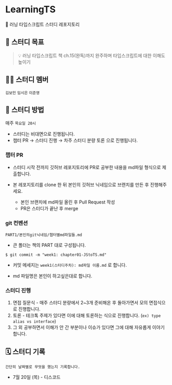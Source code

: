 # LearningTS

📘 러닝 타입스크립트 스터디 레포지토리

## 🔆 스터디 목표

> 💡 러닝 타입스크립트 책 ch.15(완독)까지 완주하며 타입스크립트에 대한 이해도 높이기

## 👩‍💻 스터디 멤버

`김보민` `임시은` `이준영`

## 🔎 스터디 방법

매주 `목요일 20시`

- 스터디는 비대면으로 진행됩니다.
- 챕터 PR → 스터디 진행 → 차주 스터디 분량 토론 으로 진행됩니다.

### 챕터 PR

- 스터디 시작 전까지 깃허브 레포지토리에 PR로 공부한 내용을 md파일 형식으로 제출합니다.
- 본 레포지토리를 clone 한 뒤 본인의 깃허브 닉네임으로 브랜치를 만든 후 진행해주세요.

  - 본인 브랜치에 md파일 올린 후 Pull Request 작성
  - PR은 스터디가 끝난 후 merge

### git 컨벤션

`PART1/본인의git닉네임/챕터별md파일들.md`

- 큰 폴더는 책의 PART 대로 구성됩니다.

```shell
$ git commit -m "week1: chapter01-JStoTS.md"
```

- 커밋 메세지는 `week1(스터디주차): md파일 이름.md` 로 합니다.

- md 파일명은 본인이 하고싶은대로 합니다.

### 스터디 진행

1. 면접 질문식 - 매주 스터디 분량에서 2~3개 준비해온 후 돌아가면서 모의 면접식으로 진행합니다.
2. 토론 - 테크톡 주제가 있다면 이에 대해 토론하는 식으로 진행합니다. (`ex) type alias vs interface`)
3. 그 외 공부하면서 이해가 안 간 부분이나 이슈가 있다면 그에 대해 자유롭게 이야기합니다.

## 🗓️ 스터디 기록

`간단히 날짜별로 무엇을 했는지 기록합니다.`

- 7월 20일 (목) - 디스코드
